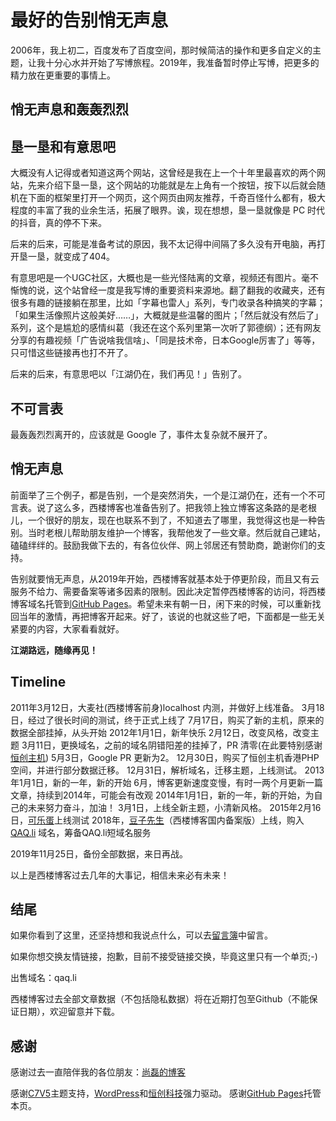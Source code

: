 # 最好的告别悄无声息

2006年，我上初二，百度发布了百度空间，那时候简洁的操作和更多自定义的主题，让我十分心水并开始了写博旅程。2019年，我准备暂时停止写博，把更多的精力放在更重要的事情上。

## 悄无声息和轰轰烈烈

## 垦一垦和有意思吧

大概没有人记得或者知道这两个网站，这曾经是我在上一个十年里最喜欢的两个网站，先来介绍下垦一垦，这个网站的功能就是左上角有一个按钮，按下以后就会随机在下面的框架里打开一个网页，这个网页由网友推荐，千奇百怪什么都有，极大程度的丰富了我的业余生活，拓展了眼界。诶，现在想想，垦一垦就像是 PC 时代的抖音，真的停不下来。

后来的后来，可能是准备考试的原因，我不太记得中间隔了多久没有开电脑，再打开垦一垦，就变成了404。

有意思吧是一个UGC社区，大概也是一些光怪陆离的文章，视频还有图片。毫不惭愧的说，这个站曾经一度是我写博的重要资料来源地。翻了翻我的收藏夹，还有很多有趣的链接躺在那里，比如「字幕也雷人」系列，专门收录各种搞笑的字幕；「如果生活像照片这般美好……」，大概就是些温馨的图片；「然后就没有然后了」系列，这个是尴尬的感情纠葛（我还在这个系列里第一次听了郭德纲）；还有网友分享的有趣视频「广告说啥我信啥」、「同是技术帝，日本Google厉害了」等等，只可惜这些链接再也打不开了。

后来的后来，有意思吧以「江湖仍在，我们再见！」告别了。

## 不可言表

最轰轰烈烈离开的，应该就是 Google 了，事件太复杂就不展开了。

## 悄无声息

前面举了三个例子，都是告别，一个是突然消失，一个是江湖仍在，还有一个不可言表。说了这么多，西楼博客也准备告别了。把我领上独立博客这条路的是老根儿，一个很好的朋友，现在也联系不到了，不知道去了哪里，我觉得这也是一种告别。当时老根儿帮助朋友维护一个博客，我帮他发了一些文章。然后就自己建站，磕磕绊绊的。鼓励我做下去的，有各位伙伴、网上邻居还有赞助商，跪谢你们的支持。

告别就要悄无声息，从2019年开始，西楼博客就基本处于停更阶段，而且又有云服务不给力、需要备案等诸多因素的限制。因此决定暂停西楼博客的访问，将西楼博客域名托管到[GitHub Pages](https://pages.github.com/ "GitHub Pages | Websites for you and your projects, hosted directly from your GitHub repository. Just edit, push, and your changes are live.")。希望未来有朝一日，闲下来的时候，可以重新找回当年的激情，再把博客开起来。好了，该说的也就这些了吧，下面都是一些无关紧要的内容，大家看看就好。

**江湖路远，随缘再见！**

## Timeline

2011年3月12日，大麦社(西楼博客前身)localhost 内测，并做好上线准备。
      3月18日，经过了很长时间的测试，终于正式上线了
      7月17日，购买了新的主机，原来的数据全部挂掉，从头开始
2012年1月1日，新年快乐
      2月12日，改变风格，改变主题
      3月11日，更换域名，之前的域名阴错阳差的挂掉了，PR 清零(在此要特别感谢[恒创主机](http://my.henghost.com/aff.php?aff=025 "恒创主机"))
      5月3日，Google PR 更新为2。
      12月30日，购买了恒创主机香港PHP空间，并进行部分数据迁移。
      12月31日，解析域名，迁移主题，上线测试。
2013年1月1日，新的一年，新的开始
      6月，博客更新速度变慢，有时一两个月更新一篇文章，持续到2014年，可能会有改观
2014年1月1日，新的一年，新的开始，为自己的未来努力奋斗，加油！
      3月1日，上线全新主题，小清新风格。
2015年2月16日，[可乐蛋](http://colaegg.com/ "可乐蛋")上线测试
2018年，[豆子先生](https://ibean.club)（西楼博客国内备案版）上线，购入[QAQ.li](https://qaq.li) 域名，筹备QAQ.li短域名服务

2019年11月25日，备份全部数据，来日再战。

以上是西楼博客过去几年的大事记，相信未来必有未来！

## 结尾

如果你看到了这里，还坚持想和我说点什么，可以去[留言簿](https://wj.qq.com/s2/5100682/df81/ "留言簿")中留言。

如果你想交换友情链接，抱歉，目前不接受链接交换，毕竟这里只有一个单页;-)

出售域名：qaq.li

西楼博客过去全部文章数据（不包括隐私数据）将在近期打包至Github（不能保证日期），欢迎留意并下载。

## 感谢

感谢过去一直陪伴我的各位朋友：[尚磊的博客](http://shanglei.net/ "尚磊的博客")

感谢[C7V5](https://c7sky.com/wordpress-theme-minty.html "C7V5主题")主题支持，[WordPress](https://www.wordpress.org/ "Wordpress.org")和[恒创科技](https://www.hcunit.com/xilou "恒创科技")强力驱动。
感谢[GitHub Pages](https://pages.github.com/ "GitHub Pages | Websites for you and your projects, hosted directly from your GitHub repository. Just edit, push, and your changes are live.")托管本页。
